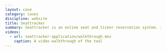 ```yaml
---
layout: case
category: cases
discipline: website
title: Seattracker
summary: Seattracker is an online seat and ticker reservation system. It was one of the first commercial application that heavily relied on AJAX technology.
videos: 
  - url: seattracker-application/walkthrough.mov
    caption: A video walkthrough of the tool
---
```

